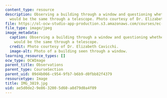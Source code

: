 ```yaml
---
content_type: resource
description: Observing a building through a window and questioning whether the view
  would be the same through a telescope. Photo courtesy of Dr. Elizabeth Cavicchi.
file: https://ol-ocw-studio-app-production.s3.amazonaws.com/courses/ec-050-recreate-experiments-from-history-inform-the-future-from-the-past-galileo-january-iap-2010/ae5d0de29e8632005d60a8d79d0a4f09_IMG_3819.jpg
file_type: image/jpeg
image_metadata:
  caption: Observing a building through a window and questioning whether the view
    would be the same through a telescope.
  credit: Photo courtesy of Dr. Elizabeth Cavicchi.
  image-alt: Photo of a building seen through a window.
learning_resource_types: []
ocw_type: OCWImage
parent_title: Observations
parent_type: CourseSection
parent_uid: 09d4b066-c954-9fb7-b6b9-d0fbb82f4379
resourcetype: Image
title: IMG_3819.jpg
uid: ae5d0de2-9e86-3200-5d60-a8d79d0a4f09
---
```

